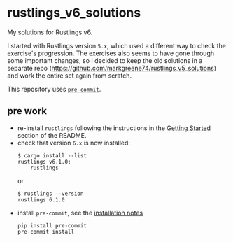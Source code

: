 # rustlings_v6_solutions

My solutions for Rustlings v6.

I started with Rustlings version `5.x`, which used a different way to check the exercise's progression. The exercises also seems to have gone through some important changes, so I decided to keep the old solutions in a separate repo (https://github.com/markgreene74/rustlings_v5_solutions) and work the entire set again from scratch.

This repository uses [`pre-commit`](https://pre-commit.com/).

## pre work

- re-install `rustlings` following the instructions in the [Getting Started](https://github.com/rust-lang/rustlings?tab=readme-ov-file#getting-started) section of the README.
- check that version `6.x` is now installed:
    ```shell
    $ cargo install --list
    rustlings v6.1.0:
        rustlings
    ```
    or
    ```shell
    $ rustlings --version
    rustlings 6.1.0
    ```
- install `pre-commit`, see the [installation notes](https://pre-commit.com/#install)
    ```shell
    pip install pre-commit
    pre-commit install
    ```
